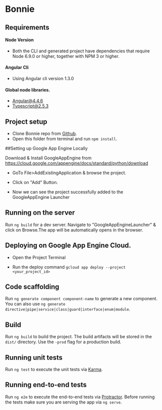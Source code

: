 # Bonnie

## Requirements

#### Node Version
* Both the CLI and generated project have dependencies that require Node 6.9.0 or higher, together with NPM 3 or higher.

#### Angular Cli
* Using Angular cli version 1.3.0

#### Global node libraries.
* Angular@4.4.6
* Typescript@2.5.3

## Project setup
* Clone Bonnie repo from [Github](https://github.smg-apps.com/BT-Developers/Bonnie/tree/develop).
* Open this folder from terminal and run `npm install`.

##Setting up Google App Engine Locally

Download & Install GoogleAppEngine from https://cloud.google.com/appengine/docs/standard/python/download

* GoTo File>AddExistingApplication & browse the project.

* Click on "Add" Button.

* Now we can see the project successfully added to the GoogleAppEngine Launcher

## Running on the server

Run `ng build` for a dev server. Navigate to "GoogleAppEngineLauncher" & click on Browse.The app will be automatically opens in the browser.
  
## Deploying on Google App Engine Cloud.

* Open the Project Terminal

* Run the deploy command `gcloud app deploy --project <your_project_id>`
  

## Code scaffolding

Run `ng generate component component-name` to generate a new component. You can also use `ng generate directive|pipe|service|class|guard|interface|enum|module`.

## Build

Run `ng build` to build the project. The build artifacts will be stored in the `dist/` directory. Use the `-prod` flag for a production build.

## Running unit tests

Run `ng test` to execute the unit tests via [Karma](https://karma-runner.github.io).

## Running end-to-end tests

Run `ng e2e` to execute the end-to-end tests via [Protractor](http://www.protractortest.org/).
Before running the tests make sure you are serving the app via `ng serve`.
